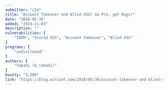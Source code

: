 ```yaml
---
submitter: "c2a"
title: "Account Takeover and Blind XSS! Go Pro, get Bugs!"
date: "2018-05-30"
added: "2024-11-03"
description: ""
vulnerabilities: [
    "IDOR", "Stored XSS", "Account takeover", "Blind XSS"
]
programs: [
    "undisclosed"
]
authors: [
    "Tabahi (@_tabahi)"
]
bounty: "3,500"
link: "https://blog.witcoat.com/2018/05/30/account-takeover-and-blind-xss-go-pro-get-bugs/"
---
```




